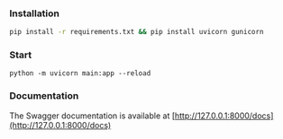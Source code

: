 ### Installation

```bash
pip install -r requirements.txt && pip install uvicorn gunicorn
```

### Start

```
python -m uvicorn main:app --reload
```


### Documentation

The Swagger documentation is available at [http://127.0.0.1:8000/docs](http://127.0.0.1:8000/docs)